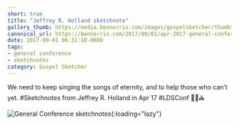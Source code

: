 ```yaml
---
short: true
title: "Jeffrey R. Holland sketchnote"
gallery_thumb: https://media.bennorris.com/images/gospelsketcher/thumbs/apr-17-2-holland.jpg
canonical_url: https://bennorris.com/2017/09/01/apr-2017-general-conference-2-holland-sketchnote
date: 2017-09-01 06:31:10-0600
tags:
- general conference
- sketchnotes
category: Gospel Sketcher
---
```


We need to keep singing the songs of eternity, and to help those who can’t yet. #Sketchnotes from Jeffrey R. Holland in Apr 17 #LDSConf ✍🏼⛪️

![General Conference sketchnotes](https://media.bennorris.com/images/gospelsketcher/general-conference/apr-2017/apr-17-2-holland.jpg){:loading="lazy"}
